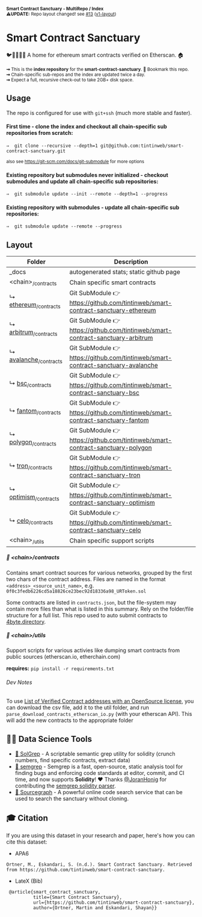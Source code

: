 <sup>
 <b>Smart Contract Sanctuary - MultiRepo / Index</b><br>
 ⚠️<b>UPDATE:</b> Repo layout changed! see <a href="https://github.com/tintinweb/smart-contract-sanctuary/issues/13">#13</a> (<a href="https://github.com/tintinweb/smart-contract-sanctuary/releases/tag/v1">v1-layout</a>)
</sup>

# Smart Contract Sanctuary
🐦🌴🌴🌴🦕 A home for ethereum smart contracts verified on Etherscan. 🏠
<br><br>
<sup>
**⇝** This is the **index repository** for the **smart-contract-sanctuary**. 🔖 Bookmark this repo.<br>
**⇝** Chain-specific sub-repos and the index are updated twice a day.<br>
**⇝** Expect a full, recursive check-out to take 2GB+ disk space.<br>
</sup>

## Usage

The repo is configured for use with `git+ssh` (much more stable and faster).

#### First time - clone the index and checkout all chain-specific sub repositories from scratch:

```console
⇒  git clone --recursive --depth=1 git@github.com:tintinweb/smart-contract-sanctuary.git
```

<sub> also see https://git-scm.com/docs/git-submodule for more options</sub>


#### Existing repository but submodules never initialized - checkout submodules and update all chain-specific sub repositories:

```console
⇒  git submodule update --init --remote --depth=1 --progress
```

#### Existing repository with submodules - update all chain-specific sub repositories:

```console
⇒  git submodule update --remote --progress
```

## Layout

| Folder       | Description   |
| ------------ | ------------- |
| _docs        | autogenerated stats; static github page |
| &lt;chain&gt;<sub>/contracts</sub> | Chain specific smart contracts |
| ↳ [ethereum](https://github.com/tintinweb/smart-contract-sanctuary-ethereum)<sub>/contracts</sub> | Git SubModule 👉 https://github.com/tintinweb/smart-contract-sanctuary-ethereum |
| ↳ [arbitrum](https://github.com/tintinweb/smart-contract-sanctuary-arbitrum)<sub>/contracts</sub> | Git SubModule 👉 https://github.com/tintinweb/smart-contract-sanctuary-arbitrum|
| ↳ [avalanche](https://github.com/tintinweb/smart-contract-sanctuary-avalanche)<sub>/contracts</sub> | Git SubModule 👉 https://github.com/tintinweb/smart-contract-sanctuary-avalanche|
| ↳ [bsc](https://github.com/tintinweb/smart-contract-sanctuary-bsc)<sub>/contracts</sub> | Git SubModule 👉 https://github.com/tintinweb/smart-contract-sanctuary-bsc|
| ↳ [fantom](https://github.com/tintinweb/smart-contract-sanctuary-fantom)<sub>/contracts</sub> | Git SubModule 👉 https://github.com/tintinweb/smart-contract-sanctuary-fantom|
| ↳ [polygon](https://github.com/tintinweb/smart-contract-sanctuary-polygon)<sub>/contracts</sub> | Git SubModule 👉 https://github.com/tintinweb/smart-contract-sanctuary-polygon|
| ↳ [tron](https://github.com/tintinweb/smart-contract-sanctuary-tron)<sub>/contracts</sub> | Git SubModule 👉 https://github.com/tintinweb/smart-contract-sanctuary-tron|
| ↳ [optimism](https://github.com/tintinweb/smart-contract-sanctuary-optimism)<sub>/contracts</sub> | Git SubModule 👉 https://github.com/tintinweb/smart-contract-sanctuary-optimism|
| ↳ [celo](https://github.com/tintinweb/smart-contract-sanctuary-celo)<sub>/contracts</sub> | Git SubModule 👉 https://github.com/tintinweb/smart-contract-sanctuary-celo|
| &lt;chain&gt;<sub>/utils</sub> | Chain specific support scripts |


##### 📂 &lt;chain&gt;/contracts

Contains smart contract sources for various networks, grouped by the first two chars of the contract address.
Files are named in the format `<address>_<source_unit_name>`, e.g. `0f0c3fedb6226cd5a18826ce23bec92d18336a98_URToken.sol`

Some contracts are listed in `contracts.json`, but the file-system may contain more files than what is listed in this summary. Rely on the folder/file structure for a full list. 
This repo used to auto submit contracts to [4byte.directory](https://www.4byte.directory/).


##### 📂 &lt;chain&gt;/utils

Support scripts for various activies like dumping smart contracts from public sources (etherscan.io, etherchain.com)

**requires:** `pip install -r requirements.txt`

###### Dev Notes

To use [List of Verified Contract addresses with an OpenSource license](https://etherscan.io/exportData?type=open-source-contract-codes), you can download the csv file, add it to the util folder, and run `parse_download_contracts_etherscan_io.py` (with your etherscan API). This will add the new contracts to the appropriate folder

## 👩‍🔬 Data Science Tools

* [🧠 SolGrep](https://github.com/tintinweb/solgrep) - A scriptable semantic grep utility for solidity (crunch numbers, find specific contracts, extract data)
* [🐞 semgrep](https://semgrep.dev/) - Semgrep is a fast, open-source, static analysis tool for finding bugs and enforcing code standards at editor, commit, and CI time, and now supports **Solidity**! ❤️ Thanks [@JoranHonig](https://github.com/JoranHonig) for contributing the [semgrep solidity parser](https://github.com/JoranHonig/tree-sitter-solidity).
* [🌟 Sourcegraph](https://sourcegraph.com/search?q=context:global+repo:tintinweb/smart-contract-sanctuary+file:/mainnet/&patternType=literal) - A powerful online code search service that can be used to search the sanctuary without cloning.

## 🎓 Citation

If you are using this dataset in your research and paper, here's how you can cite this dataset: 

- APA6
```
Ortner, M., Eskandari, S. (n.d.). Smart Contract Sanctuary. Retrieved from https://github.com/tintinweb/smart-contract-sanctuary.
```

- LateX (Bib)
```
 @article{smart_contract_sanctuary, 
          title={Smart Contract Sanctuary}, 
          url={https://github.com/tintinweb/smart-contract-sanctuary}, 
          author={Ortner, Martin and Eskandari, Shayan}} 
 ```
